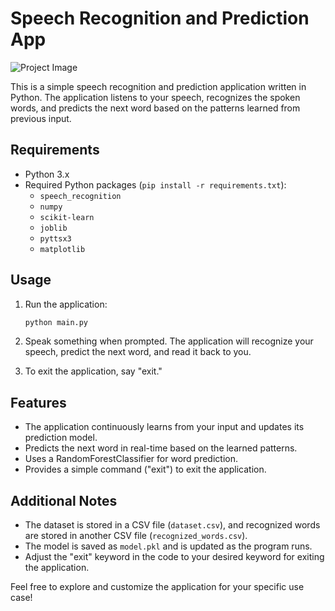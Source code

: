 # Speech Recognition and Prediction App

![Project Image](https://www.websitewizard.tv/wp-content/uploads/2018/09/chat-icon.png)

This is a simple speech recognition and prediction application written in Python. The application listens to your speech, recognizes the spoken words, and predicts the next word based on the patterns learned from previous input.

## Requirements

- Python 3.x
- Required Python packages (`pip install -r requirements.txt`):
  - `speech_recognition`
  - `numpy`
  - `scikit-learn`
  - `joblib`
  - `pyttsx3`
  - `matplotlib`

## Usage

1. Run the application:

   ```bash
   python main.py
   ```

2. Speak something when prompted. The application will recognize your speech, predict the next word, and read it back to you.

3. To exit the application, say "exit."

## Features

- The application continuously learns from your input and updates its prediction model.
- Predicts the next word in real-time based on the learned patterns.
- Uses a RandomForestClassifier for word prediction.
- Provides a simple command ("exit") to exit the application.

## Additional Notes

- The dataset is stored in a CSV file (`dataset.csv`), and recognized words are stored in another CSV file (`recognized_words.csv`).
- The model is saved as `model.pkl` and is updated as the program runs.
- Adjust the "exit" keyword in the code to your desired keyword for exiting the application.

Feel free to explore and customize the application for your specific use case!
